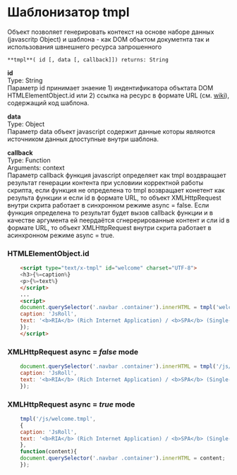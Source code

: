 # Шаблонизатор tmpl

Объект позволяет генерировать контекст на основе наборе данных (javascritp Object) и шаблона - как DOM объктом докуметнта так и использования швнешнего ресурса запрошенного

`**tmpl**( id [, data [, callback]]) returns: String`

**id**  
Type: String  
Параметр id принимает знаение 1) индентификатора объктата DOM HTMLElementObject.id или 2) ссылка на ресурс в формате URL (см. [wiki](https://ru.wikipedia.org/wiki/URL)), содержащий код шаблона.

**data**  
Type: Object  
Параметр data объект javascript содержит данные которы являются источником данных длоступные внутри шаблона.

**callback**  
Type: Function  
Arguments: context  
Параметр callback функция javascript определяет как tmpl воздвращает результат генерации контента при условиии корректной работы скрипта, если функция не определена то tmpl возвращает конетент как результа функции и если id в формате URL, то объект XMLHttpRequest внутри скрита работает в синхронном режиме async = false. Если функция определена то результат будет вызов callback функции и в качестве аргумента ей пеердаётся сгнерерированные контент и сли id в формате URL, то объект XMLHttpRequest внутри скрита работает в асинхронном режиме async = true.

### HTMLElementObject.id
```html
    <script type="text/x-tmpl" id="welcome" charset="UTF-8">
    <h3>{%=caption%}
    <p>{%=text%}
    </script>
    ...
    <script>
    document.querySelector('.navbar .container').innerHTML = tmpl('welcome', {
    caption: 'JsRoll',
    text: '<b>RIA</b> (Rich Internet Application) / <b>SPA</b> (Single-page Application) javascript framework'
    });
    </script>
```
                    
### XMLHttpRequest async = *false* mode
```js
    document.querySelector('.navbar .container').innerHTML = tmpl('/js/welcome.tmpl', {
    caption: 'JsRoll',
    text: '<b>RIA</b> (Rich Internet Application) / <b>SPA</b> (Single-page Application) javascript framework'
    });
```
                    
### XMLHttpRequest async = *true* mode
```js
    tmpl('/js/welcome.tmpl',
    {
    caption: 'JsRoll',
    text: '<b>RIA</b> (Rich Internet Application) / <b>SPA</b> (Single-page Application) javascript framework'
    },
    function(content){
    document.querySelector('.navbar .container').innerHTML = content;
    });
```